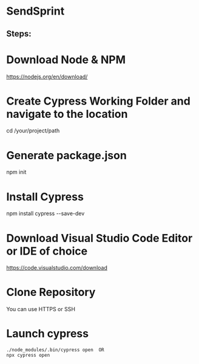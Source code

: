 # SendSprint

Steps:
-----------
# Download Node & NPM
 https://nodejs.org/en/download/

# Create Cypress Working Folder and navigate to the location
cd /your/project/path

# Generate package.json
   npm init

# Install Cypress
  npm install cypress --save-dev

# Download Visual Studio Code Editor or IDE of choice
   https://code.visualstudio.com/download
   
# Clone Repository
   You can use HTTPS or SSH

# Launch cypress
    ./node_modules/.bin/cypress open  OR
    npx cypress open
